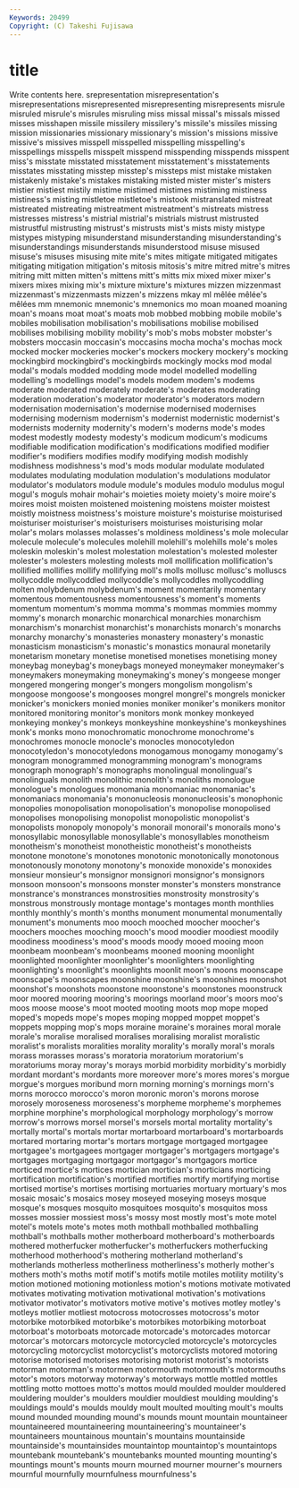 ```yaml
---
Keywords: 20499 
Copyright: (C) Takeshi Fujisawa
---
```


# title

Write contents here.
srepresentation misrepresentation's misrepresentations misrepresented misrepresenting misrepresents misrule
misruled misrule's misrules misruling miss missal missal's missals missed misses
misshapen missile missilery missilery's missile's missiles missing mission missionaries missionary
missionary's mission's missions missive missive's missives misspell misspelled misspelling misspelling's
misspellings misspells misspelt misspend misspending misspends misspent miss's misstate misstated
misstatement misstatement's misstatements misstates misstating misstep misstep's missteps mist mistake
mistaken mistakenly mistake's mistakes mistaking misted mister mister's misters mistier
mistiest mistily mistime mistimed mistimes mistiming mistiness mistiness's misting mistletoe
mistletoe's mistook mistranslated mistreat mistreated mistreating mistreatment mistreatment's mistreats mistress
mistresses mistress's mistrial mistrial's mistrials mistrust mistrusted mistrustful mistrusting mistrust's
mistrusts mist's mists misty mistype mistypes mistyping misunderstand misunderstanding misunderstanding's
misunderstandings misunderstands misunderstood misuse misused misuse's misuses misusing mite mite's
mites mitigate mitigated mitigates mitigating mitigation mitigation's mitosis mitosis's mitre
mitred mitre's mitres mitring mitt mitten mitten's mittens mitt's mitts
mix mixed mixer mixer's mixers mixes mixing mix's mixture mixture's
mixtures mizzen mizzenmast mizzenmast's mizzenmasts mizzen's mizzens mkay ml mêlée
mêlée's mêlées mm mnemonic mnemonic's mnemonics mo moan moaned moaning
moan's moans moat moat's moats mob mobbed mobbing mobile mobile's
mobiles mobilisation mobilisation's mobilisations mobilise mobilised mobilises mobilising mobility mobility's
mob's mobs mobster mobster's mobsters moccasin moccasin's moccasins mocha mocha's
mochas mock mocked mocker mockeries mocker's mockers mockery mockery's mocking
mockingbird mockingbird's mockingbirds mockingly mocks mod modal modal's modals modded
modding mode model modelled modelling modelling's modellings model's models modem
modem's modems moderate moderated moderately moderate's moderates moderating moderation moderation's
moderator moderator's moderators modern modernisation modernisation's modernise modernised modernises modernising
modernism modernism's modernist modernistic modernist's modernists modernity modernity's modern's moderns
mode's modes modest modestly modesty modesty's modicum modicum's modicums modifiable
modification modification's modifications modified modifier modifier's modifiers modifies modify modifying
modish modishly modishness modishness's mod's mods modular modulate modulated modulates
modulating modulation modulation's modulations modulator modulator's modulators module module's modules
modulo modulus mogul mogul's moguls mohair mohair's moieties moiety moiety's
moire moire's moires moist moisten moistened moistening moistens moister moistest
moistly moistness moistness's moisture moisture's moisturise moisturised moisturiser moisturiser's moisturisers
moisturises moisturising molar molar's molars molasses molasses's moldiness moldiness's mole
molecular molecule molecule's molecules molehill molehill's molehills mole's moles moleskin
moleskin's molest molestation molestation's molested molester molester's molesters molesting molests
moll mollification mollification's mollified mollifies mollify mollifying moll's molls mollusc
mollusc's molluscs mollycoddle mollycoddled mollycoddle's mollycoddles mollycoddling molten molybdenum molybdenum's
moment momentarily momentary momentous momentousness momentousness's moment's moments momentum momentum's
momma momma's mommas mommies mommy mommy's monarch monarchic monarchical monarchies
monarchism monarchism's monarchist monarchist's monarchists monarch's monarchs monarchy monarchy's monasteries
monastery monastery's monastic monasticism monasticism's monastic's monastics monaural monetarily monetarism
monetary monetise monetised monetises monetising money moneybag moneybag's moneybags moneyed
moneymaker moneymaker's moneymakers moneymaking moneymaking's money's mongeese monger mongered mongering
monger's mongers mongolism mongolism's mongoose mongoose's mongooses mongrel mongrel's mongrels
monicker monicker's monickers monied monies moniker moniker's monikers monitor monitored
monitoring monitor's monitors monk monkey monkeyed monkeying monkey's monkeys monkeyshine
monkeyshine's monkeyshines monk's monks mono monochromatic monochrome monochrome's monochromes monocle
monocle's monocles monocotyledon monocotyledon's monocotyledons monogamous monogamy monogamy's monogram monogrammed
monogramming monogram's monograms monograph monograph's monographs monolingual monolingual's monolinguals monolith
monolithic monolith's monoliths monologue monologue's monologues monomania monomaniac monomaniac's monomaniacs
monomania's mononucleosis mononucleosis's monophonic monopolies monopolisation monopolisation's monopolise monopolised monopolises
monopolising monopolist monopolistic monopolist's monopolists monopoly monopoly's monorail monorail's monorails
mono's monosyllabic monosyllable monosyllable's monosyllables monotheism monotheism's monotheist monotheistic monotheist's
monotheists monotone monotone's monotones monotonic monotonically monotonous monotonously monotony monotony's
monoxide monoxide's monoxides monsieur monsieur's monsignor monsignori monsignor's monsignors monsoon
monsoon's monsoons monster monster's monsters monstrance monstrance's monstrances monstrosities monstrosity
monstrosity's monstrous monstrously montage montage's montages month monthlies monthly monthly's
month's months monument monumental monumentally monument's monuments moo mooch mooched
moocher moocher's moochers mooches mooching mooch's mood moodier moodiest moodily
moodiness moodiness's mood's moods moody mooed mooing moon moonbeam moonbeam's
moonbeams mooned mooning moonlight moonlighted moonlighter moonlighter's moonlighters moonlighting moonlighting's
moonlight's moonlights moonlit moon's moons moonscape moonscape's moonscapes moonshine moonshine's
moonshines moonshot moonshot's moonshots moonstone moonstone's moonstones moonstruck moor moored
mooring mooring's moorings moorland moor's moors moo's moos moose moose's
moot mooted mooting moots mop mope moped moped's mopeds mope's
mopes moping mopped moppet moppet's moppets mopping mop's mops moraine
moraine's moraines moral morale morale's moralise moralised moralises moralising moralist
moralistic moralist's moralists moralities morality morality's morally moral's morals morass
morasses morass's moratoria moratorium moratorium's moratoriums moray moray's morays morbid
morbidity morbidity's morbidly mordant mordant's mordants more moreover more's mores
mores's morgue morgue's morgues moribund morn morning morning's mornings morn's
morns morocco morocco's moron moronic moron's morons morose morosely moroseness
moroseness's morpheme morpheme's morphemes morphine morphine's morphological morphology morphology's morrow
morrow's morrows morsel morsel's morsels mortal mortality mortality's mortally mortal's
mortals mortar mortarboard mortarboard's mortarboards mortared mortaring mortar's mortars mortgage
mortgaged mortgagee mortgagee's mortgagees mortgager mortgager's mortgagers mortgage's mortgages mortgaging
mortgagor mortgagor's mortgagors mortice morticed mortice's mortices mortician mortician's morticians
morticing mortification mortification's mortified mortifies mortify mortifying mortise mortised mortise's
mortises mortising mortuaries mortuary mortuary's mos mosaic mosaic's mosaics mosey
moseyed moseying moseys mosque mosque's mosques mosquito mosquitoes mosquito's mosquitos
moss mosses mossier mossiest moss's mossy most mostly most's mote
motel motel's motels mote's motes moth mothball mothballed mothballing mothball's
mothballs mother motherboard motherboard's motherboards mothered motherfucker motherfucker's motherfuckers motherfucking
motherhood motherhood's mothering motherland motherland's motherlands motherless motherliness motherliness's motherly
mother's mothers moth's moths motif motif's motifs motile motiles motility
motility's motion motioned motioning motionless motion's motions motivate motivated motivates
motivating motivation motivational motivation's motivations motivator motivator's motivators motive motive's
motives motley motley's motleys motlier motliest motocross motocrosses motocross's motor
motorbike motorbiked motorbike's motorbikes motorbiking motorboat motorboat's motorboats motorcade motorcade's
motorcades motorcar motorcar's motorcars motorcycle motorcycled motorcycle's motorcycles motorcycling motorcyclist
motorcyclist's motorcyclists motored motoring motorise motorised motorises motorising motorist motorist's
motorists motorman motorman's motormen motormouth motormouth's motormouths motor's motors motorway
motorway's motorways mottle mottled mottles mottling motto mottoes motto's mottos
mould moulded moulder mouldered mouldering moulder's moulders mouldier mouldiest moulding
moulding's mouldings mould's moulds mouldy moult moulted moulting moult's moults
mound mounded mounding mound's mounds mount mountain mountaineer mountaineered mountaineering
mountaineering's mountaineer's mountaineers mountainous mountain's mountains mountainside mountainside's mountainsides mountaintop
mountaintop's mountaintops mountebank mountebank's mountebanks mounted mounting mounting's mountings mount's
mounts mourn mourned mourner mourner's mourners mournful mournfully mournfulness mournfulness's
